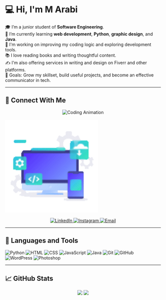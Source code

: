 # 💻 Hi, I'm M Arabi

🎓 I’m a junior student of **Software Engineering**.  
🌱 I’m currently learning **web development**, **Python**, **graphic design**, and **Java**.  
🚀 I'm working on improving my coding logic and exploring development tools.  
📚 I love reading books and writing thoughtful content.  
✍️ I'm also offering services in writing and design on Fiverr and other platforms.  
🎯 Goals: Grow my skillset, build useful projects, and become an effective communicator in tech.

---

## 🔗 Connect With Me  

<div align="center">
  <img src="https://private-cdn.lottie.host/e888544f-ad90-4473-b22c-db41283cf217/variation/jGvvo5o18u.gif?versionId=Lk9bZQSVe.vIp4cix5Kfa2VwmqSYruKX" width="250px" alt="Coding Animation"/>
</div>

<br/>
<img src="Animation - 1749157838862 (1).gif" width="300px" alt="Coding Animation"/>


<p align="center">
  <a href="https://www.linkedin.com/in/mohammad-arabi-b62493238/">
    <img src="https://img.shields.io/badge/LinkedIn-0077B5?style=for-the-badge&logo=linkedin&logoColor=white" alt="LinkedIn"/>
  </a>
  <a href="https://www.instagram.com/_i.arabi?igsh=MThqY3R3YWcyZHNyOA==">
    <img src="https://img.shields.io/badge/Instagram-E4405F?style=for-the-badge&logo=instagram&logoColor=white" alt="Instagram"/>
  </a>
  <a href="mailto:youremail@example.com">
    <img src="https://img.shields.io/badge/Email-D14836?style=for-the-badge&logo=gmail&logoColor=white" alt="Email"/>
  </a>
</p>

---

## 🧰 Languages and Tools

<p align="left">
  <img src="https://cdn.jsdelivr.net/gh/devicons/devicon/icons/python/python-original.svg" height="40" alt="Python" />
  <img src="https://cdn.jsdelivr.net/gh/devicons/devicon/icons/html5/html5-original.svg" height="40" alt="HTML" />
  <img src="https://cdn.jsdelivr.net/gh/devicons/devicon/icons/css3/css3-original.svg" height="40" alt="CSS" />
  <img src="https://cdn.jsdelivr.net/gh/devicons/devicon/icons/javascript/javascript-original.svg" height="40" alt="JavaScript" />
  <img src="https://cdn.jsdelivr.net/gh/devicons/devicon/icons/java/java-original.svg" height="40" alt="Java" />
  <img src="https://cdn.jsdelivr.net/gh/devicons/devicon/icons/git/git-original.svg" height="40" alt="Git" />
  <img src="https://cdn.jsdelivr.net/gh/devicons/devicon/icons/github/github-original.svg" height="40" alt="GitHub" />
  <img src="https://cdn.jsdelivr.net/gh/devicons/devicon/icons/wordpress/wordpress-original.svg" height="40" alt="WordPress" />
  <img src="https://cdn.jsdelivr.net/gh/devicons/devicon/icons/photoshop/photoshop-line.svg" height="40" alt="Photoshop" />
</p>

---

## 📈 GitHub Stats

<p align="center">
  <img src="https://github-readme-stats.vercel.app/api?username=yourusername&show_icons=true&theme=radical" width="400" />
  <img src="https://github-readme-stats.vercel.app/api/top-langs/?username=yourusername&layout=compact&theme=radical" width="330" />
</p>
